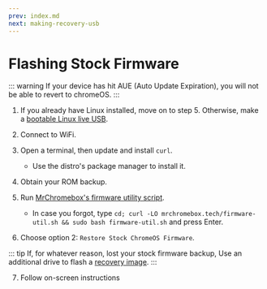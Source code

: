 ```yaml
---
prev: index.md
next: making-recovery-usb
---
```

# Flashing Stock Firmware

::: warning
If your device has hit AUE (Auto Update Expiration), you will not be able to revert to chromeOS.
:::

1. If you already have Linux installed, move on to step 5. Otherwise, make a [bootable Linux live USB](../installing/bootableusb.md).

2. Connect to WiFi.

3. Open a terminal, then update and install `curl`.
    * Use the distro's package manager to install it.

4. Obtain your ROM backup.

5. Run [MrChromebox's firmware utility script](https://mrchromebox.tech/#fwscript).
    * In case you forgot, type `cd; curl -LO mrchromebox.tech/firmware-util.sh && sudo bash firmware-util.sh` and press Enter.

6. Choose option 2: `Restore Stock ChromeOS Firmware`.

::: tip
If, for whatever reason, lost your stock firmware backup, Use an additional drive to flash a [recovery image](making-recovery-usb.md).
:::

7. Follow on-screen instructions

